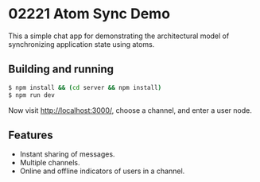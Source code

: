 # 02221 Atom Sync Demo

This a simple chat app for demonstrating the architectural model of synchronizing application state using atoms.

## Building and running

```bash
$ npm install && (cd server && npm install)
$ npm run dev
```

Now visit [http://localhost:3000/](http://localhost:3000/), choose a channel, and enter a user node.

## Features

- Instant sharing of messages.
- Multiple channels.
- Online and offline indicators of users in a channel.
